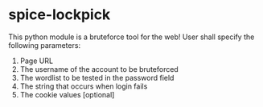 # spice-lockpick
This python module is a bruteforce tool for the web!
User shall specify the following parameters:
1. Page URL
2. The username of the account to be bruteforced
3. The wordlist to be tested in the password field
4. The string that occurs when login fails
5. The cookie values [optional]
